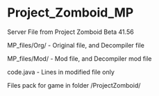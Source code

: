 # Project_Zomboid_MP

Server File from Project Zomboid  Beta 41.56

MP_files/Org/ - Original file, and Decompiler file

MP_files/Mod/ - Mod file, and Decompiler mod file

code.java - Lines in modified file only

Files pack for game in folder /ProjectZomboid/
